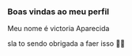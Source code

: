 ### Boas vindas ao meu perfil 

Meu nome é victoria Aparecida

sla to sendo obrigada a faer isso 💙💙
